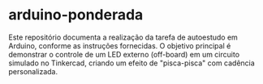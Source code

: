 # arduino-ponderada
Este repositório documenta a realização da tarefa de autoestudo em Arduino, conforme as instruções fornecidas. O objetivo principal é demonstrar o controle de um LED externo (off-board) em um circuito simulado no Tinkercad, criando um efeito de "pisca-pisca" com cadência personalizada.
